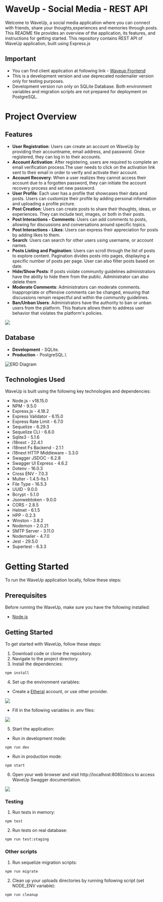 # WaveUp - Social Media - REST API

Welcome to WaveUp, a social media application where you can connect with friends, share your thoughts,experiences and memories through posts.
This README file provides an overview of the application, its features, and instructions for getting started. This repository contains REST API of WaveUp application, built using Express.js 

## Important
- You can find client application at following link - [Waveup Frontend](https://www.google.com)
- This is a development version and use deprecated nodemailer version only for testing purposes. 
- Development version run only on SQLite Database. Both environment variables and migration scripts are not prepared for deployment on PostgreSQL. 

# Project Overview

## Features
- **User Registration**: Users can create an account on WaveUp by providing their accountname, email address, and password. Once registered, they can log in to their accounts.
- **Account Activation**: After registering, users are required to complete an email verification process.The user needs to click on the activation link sent to their email in order to verify and activate their account. 
- **Account Recovery**: When a user realizes they cannot access their account due to a forgotten password, they can initiate the account recovery process and set new password.
- **User Profile**: Each user has a profile that showcases their data and posts. Users can customize their profile by adding personal information and uploading a profile picture.
- **Post Creation**: Users can create posts to share their thoughts, ideas, or experiences. They can include text, images, or both in their posts.
- **Post Interactions - Comments**: Users can add comments to posts, allowing for discussions and conversations around specific topics.
- **Post Interactions - Likes**: Users can express their appreciation for posts by adding likes to them.
- **Search**: Users can search for other users using username, or account names.
- **Posts Listing and Pagination**: Users can scroll through the list of posts to explore content. Pagination divides posts into pages, displaying a specific number of posts per page. User can also filter posts based on date.
- **Hide/Show Posts**: If posts violate community guidelines administrators have the ability to hide them  from the public. Administrator can also delete them
- **Moderate Comments**: Administrators can moderate comments. Inappropriate or offensive comments can be changed, ensuring that discussions remain respectful and within the community guidelines.
- **Ban/Unban Users**: Administrators have the authority to ban or unban users from the platform. This feature allows them to address user behavior that violates the platform's policies. 

![](./readme/swagger-doc.PNG)

## Database 
- **Development** - SQLite.
- **Production** - PostgreSQL.\

![ERD Diagram](./readme/ERD.PNG)

## Technologies Used

WaveUp is built using the following key technologies and dependencies:
- Node.js - v18.15.0
- NPM - 9.5.0
- Express.js - 4.18.2
- Express Validator - 6.15.0
- Express Rate Limit - 6.7.0
- Sequelize - 6.29.3
- Sequelize CLI - 6.6.0
- Sqlite3 - 5.1.6
- i18next - 22.4.1
- i18next Fs Backend - 2.1.1
- i18next HTTP Middleware - 3.3.0
- Swagger JSDOC - 6.2.8
- Swagger UI Express - 4.6.2
- Dotenv - 16.0.3
- Cross ENV - 7.0.3
- Multer - 1.4.5-lts.1
- File Type - 16.5.3
- UUID - 9.0.0
- Bcrypt - 5.1.0
- Jsonwebtoken - 9.0.0
- CORS - 2.8.5
- Helmet - 6.1.5
- HPP - 0.2.3
- Winston - 3.8.2
- Nodemon - 2.0.21
- SMTP Server - 3.11.0
- Nodemailer - 4.7.0
- Jest - 29.5.0
- Supertest - 6.3.3


# Getting Started
To run the WaveUp application locally, follow these steps:

## Prerequisites
Before running the WaveUp, make sure you have the following installed:
-	[Node.js](https://nodejs.org/en)

## Getting Started
To get started with WaveUp, follow these steps:

1.  Download code or clone the repository.
2.	Navigate to the project directory.
3.	Install the dependencies:
```
npm install
```
4.	Set up the environment variables:

- Create a [Etheral](https://ethereal.email/) account, or use other provider.

![](./readme/etheral.PNG)

-	Fill in the following variables in .env files:

![](./readme/env.PNG)

5.	Start the application:
- Run in development mode:
```
npm run dev
```
- Run in production mode:
```
npm start
```
6. Open your web browser and visit http://localhost:8080/docs to access WaveUp Swagger documentation.

![](./readme/swagger-docs.PNG)


### Testing 
1.	Run tests in memory:
```
npm test
```
2.	Run tests on real database:
```
npm run test:staging
```
### Other scripts
1.	Run sequelize migration scripts:
```
npm run migrate
```
2.	Clean up your uploads directories by running following script (set NODE_ENV variable):
```
npm run cleanup
```




